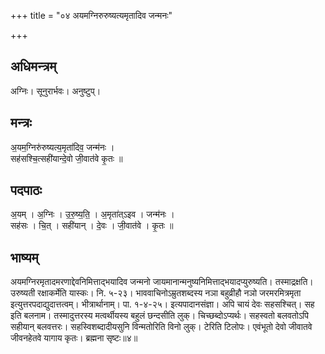 +++
title = "०४ अयमग्निरुरुष्यत्यमृतादिव जन्मनः"

+++
## अधिमन्त्रम्
अग्निः। सूनुरार्भवः। अनुष्टुप्।

## मन्त्रः
अ॒यम॒ग्निरु॑रुष्यत्य॒मृता॑दिव॒ जन्म॑नः ।  
सह॑सश्चि॒त्सही॑यान्दे॒वो जी॒वात॑वे कृ॒तः ॥

## पदपाठः
अ॒यम् । अ॒ग्निः । उ॒रु॒ष्य॒ति॒ । अ॒मृता॑त्ऽइव । जन्म॑नः ।  
सह॑सः । चि॒त् । सही॑यान् । दे॒वः । जी॒वात॑वे । कृ॒तः ॥

## भाष्यम्
अयमग्निरमृतादमरणाद्देवनिमित्ताद्भयादिव जन्मनो जायमानान्मनुष्यनिमित्ताद्भयादप्युरुष्यति। तस्माद्रक्षति। उरुष्यती रक्षाकर्मेति यास्कः। नि. ५-२३। भाववाचिनोऽम्रुतशब्दस्य नञा बहुव्रीहौ नञो जरमरमित्रमृता इत्युत्तरपदाद्युदात्तत्वम्। भीत्रार्थानाम्। पा. १-४-२५। इत्यपादानसंज्ञा। अपि चायं देवः सहसश्चित्। सह इति बलनाम। तस्मादुत्तरस्य मत्वर्थीयस्य बहुलं छन्दसीति लुक्। चिच्छब्दोऽप्यर्थः। सहस्वतो बलवतोऽपि सहीयान् बलवत्तरः। सहस्विशब्दादीयसुनि विन्मतोरिति विनो लुक्। टेरिति टिलोपः। एवंभूतो देवो जीवातवे जीवनहेतवे यागाय कृतः। ब्रह्मना सृष्टः॥४॥